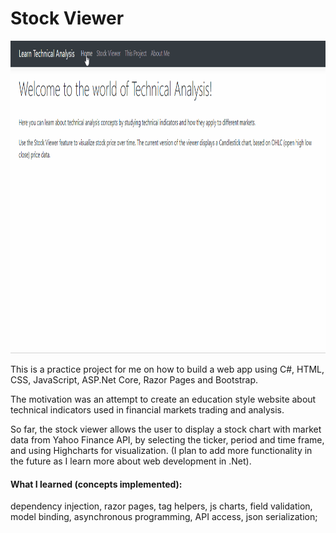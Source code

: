 # Stock Viewer

<img src="demo1.gif" height=500>

This is a practice project for me on how to build a web app using C#, HTML, CSS, JavaScript, ASP.Net Core, Razor Pages and Bootstrap.

The motivation was an attempt to create an education style website about technical indicators used in financial markets trading and analysis.

So far, the stock viewer allows the user to display a stock chart with market data from Yahoo Finance API, by selecting the ticker, period and time frame, and using Highcharts for visualization. (I plan to add more functionality in the future as I learn more about web development in .Net).

#### What I learned (concepts implemented): 
dependency injection, razor pages, tag helpers, js charts, field validation, model binding, asynchronous programming, API access, json serialization;
